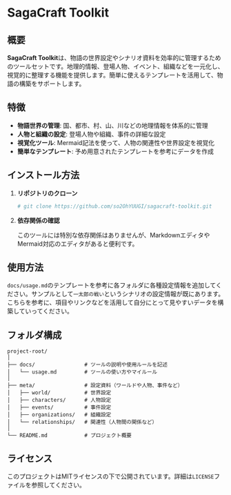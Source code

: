 # SagaCraft Toolkit

## 概要

**SagaCraft Toolkit**は、物語の世界設定やシナリオ資料を効率的に管理するためのツールセットです。地理的情報、登場人物、イベント、組織などを一元化し、視覚的に整理する機能を提供します。簡単に使えるテンプレートを活用して、物語の構築をサポートします。

## 特徴

- **物語世界の管理**: 国、都市、村、山、川などの地理情報を体系的に管理
- **人物と組織の設定**: 登場人物や組織、事件の詳細な設定
- **視覚化ツール**: Mermaid記法を使って、人物の関連性や世界設定を視覚化
- **簡単なテンプレート**: 予め用意されたテンプレートを参考にデータを作成

## インストール方法

1. **リポジトリのクローン**

	```bash
   # git clone https://github.com/so2OhYUUGI/sagacraft-toolkit.git
	```

2. **依存関係の確認**

   このツールには特別な依存関係はありませんが、MarkdownエディタやMermaid対応のエディタがあると便利です。

## 使用方法

   `docs/usage.md`のテンプレートを参考に各フォルダに各種設定情報を追加してください。サンプルとして`一太郎の戦い`というシナリオの設定情報が既にあります。こちらを参考に、項目やリンクなどを活用して自分にとって見やすいデータを構築していってください。

## フォルダ構成

```
project-root/
│
├── docs/                # ツールの説明や使用ルールを記述
│   └── usage.md         # ツールの使い方やマイルール
│
├── meta/                # 設定資料（ワールドや人物、事件など）
│   ├── world/           # 世界設定
│   ├── characters/      # 人物設定
│   ├── events/          # 事件設定
│   ├── organizations/   # 組織設定
│   └── relationships/   # 関連性（人物間の関係など）
│
└── README.md            # プロジェクト概要
```

## ライセンス

このプロジェクトはMITライセンスの下で公開されています。詳細は`LICENSE`ファイルを参照してください。
